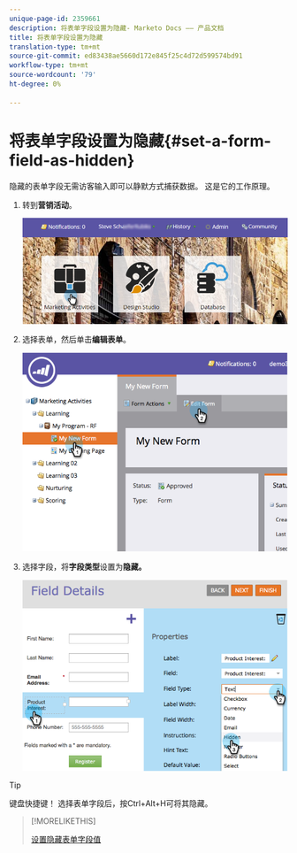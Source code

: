 ```yaml
---
unique-page-id: 2359661
description: 将表单字段设置为隐藏- Marketo Docs —— 产品文档
title: 将表单字段设置为隐藏
translation-type: tm+mt
source-git-commit: ed83438ae5660d172e845f25c4d72d599574bd91
workflow-type: tm+mt
source-wordcount: '79'
ht-degree: 0%

---
```



# 将表单字段设置为隐藏{#set-a-form-field-as-hidden}

隐藏的表单字段无需访客输入即可以静默方式捕获数据。 这是它的工作原理。

1. 转到&#x200B;**营销活动**。

   ![](assets/login-marketing-activities-3.png)

1. 选择表单，然后单击&#x200B;**编辑表单**。

   ![](assets/image2014-9-15-12-3a58-3a47.png)

1. 选择字段，将&#x200B;**字段类型**&#x200B;设置为&#x200B;**隐藏。**

   ![](assets/image2014-9-15-12-3a58-3a56.png)

>[!TIP]
>
>键盘快捷键！ 选择表单字段后，按Ctrl+Alt+H可将其隐藏。

>[!MORELIKETHIS]
>
>[设置隐藏表单字段值](/help/marketo/product-docs/demand-generation/forms/form-fields/set-a-hidden-form-field-value.md)
